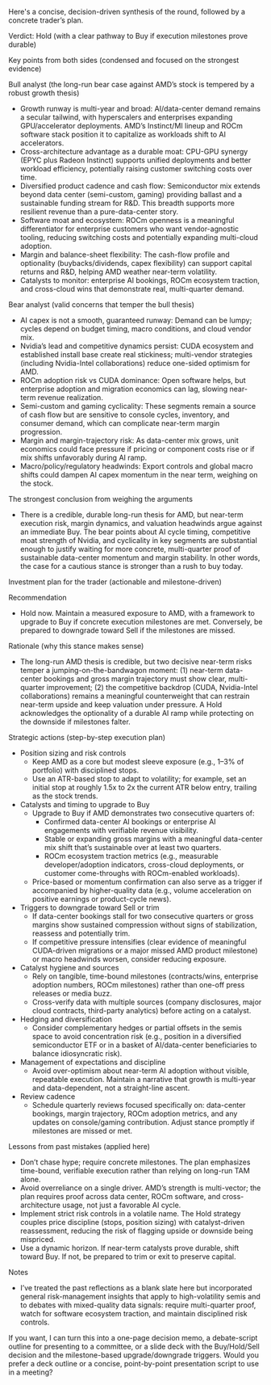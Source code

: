Here's a concise, decision-driven synthesis of the round, followed by a concrete trader’s plan.

Verdict: Hold (with a clear pathway to Buy if execution milestones prove durable)

Key points from both sides (condensed and focused on the strongest evidence)

Bull analyst (the long-run bear case against AMD’s stock is tempered by a robust growth thesis)
- Growth runway is multi-year and broad: AI/data-center demand remains a secular tailwind, with hyperscalers and enterprises expanding GPU/accelerator deployments. AMD’s Instinct/MI lineup and ROCm software stack position it to capitalize as workloads shift to AI accelerators.
- Cross-architecture advantage as a durable moat: CPU-GPU synergy (EPYC plus Radeon Instinct) supports unified deployments and better workload efficiency, potentially raising customer switching costs over time.
- Diversified product cadence and cash flow: Semiconductor mix extends beyond data center (semi-custom, gaming) providing ballast and a sustainable funding stream for R&D. This breadth supports more resilient revenue than a pure-data-center story.
- Software moat and ecosystem: ROCm openness is a meaningful differentiator for enterprise customers who want vendor-agnostic tooling, reducing switching costs and potentially expanding multi-cloud adoption.
- Margin and balance-sheet flexibility: The cash-flow profile and optionality (buybacks/dividends, capex flexibility) can support capital returns and R&D, helping AMD weather near-term volatility.
- Catalysts to monitor: enterprise AI bookings, ROCm ecosystem traction, and cross-cloud wins that demonstrate real, multi-quarter demand.

Bear analyst (valid concerns that temper the bull thesis)
- AI capex is not a smooth, guaranteed runway: Demand can be lumpy; cycles depend on budget timing, macro conditions, and cloud vendor mix.
- Nvidia’s lead and competitive dynamics persist: CUDA ecosystem and established install base create real stickiness; multi-vendor strategies (including Nvidia-Intel collaborations) reduce one-sided optimism for AMD.
- ROCm adoption risk vs CUDA dominance: Open software helps, but enterprise adoption and migration economics can lag, slowing near-term revenue realization.
- Semi-custom and gaming cyclicality: These segments remain a source of cash flow but are sensitive to console cycles, inventory, and consumer demand, which can complicate near-term margin progression.
- Margin and margin-trajectory risk: As data-center mix grows, unit economics could face pressure if pricing or component costs rise or if mix shifts unfavorably during AI ramp.
- Macro/policy/regulatory headwinds: Export controls and global macro shifts could dampen AI capex momentum in the near term, weighing on the stock.

The strongest conclusion from weighing the arguments
- There is a credible, durable long-run thesis for AMD, but near-term execution risk, margin dynamics, and valuation headwinds argue against an immediate Buy. The bear points about AI cycle timing, competitive moat strength of Nvidia, and cyclicality in key segments are substantial enough to justify waiting for more concrete, multi-quarter proof of sustainable data-center momentum and margin stability. In other words, the case for a cautious stance is stronger than a rush to buy today.

Investment plan for the trader (actionable and milestone-driven)

Recommendation
- Hold now. Maintain a measured exposure to AMD, with a framework to upgrade to Buy if concrete execution milestones are met. Conversely, be prepared to downgrade toward Sell if the milestones are missed.

Rationale (why this stance makes sense)
- The long-run AMD thesis is credible, but two decisive near-term risks temper a jumping-on-the-bandwagon moment: (1) near-term data-center bookings and gross margin trajectory must show clear, multi-quarter improvement; (2) the competitive backdrop (CUDA, Nvidia-Intel collaborations) remains a meaningful counterweight that can restrain near-term upside and keep valuation under pressure. A Hold acknowledges the optionality of a durable AI ramp while protecting on the downside if milestones falter.

Strategic actions (step-by-step execution plan)
- Position sizing and risk controls
  - Keep AMD as a core but modest sleeve exposure (e.g., 1–3% of portfolio) with disciplined stops.
  - Use an ATR-based stop to adapt to volatility; for example, set an initial stop at roughly 1.5x to 2x the current ATR below entry, trailing as the stock trends.
- Catalysts and timing to upgrade to Buy
  - Upgrade to Buy if AMD demonstrates two consecutive quarters of:
    - Confirmed data-center AI bookings or enterprise AI engagements with verifiable revenue visibility.
    - Stable or expanding gross margins with a meaningful data-center mix shift that’s sustainable over at least two quarters.
    - ROCm ecosystem traction metrics (e.g., measurable developer/adoption indicators, cross-cloud deployments, or customer come-throughs with ROCm-enabled workloads).
  - Price-based or momentum confirmation can also serve as a trigger if accompanied by higher-quality data (e.g., volume acceleration on positive earnings or product-cycle news).
- Triggers to downgrade toward Sell or trim
  - If data-center bookings stall for two consecutive quarters or gross margins show sustained compression without signs of stabilization, reassess and potentially trim.
  - If competitive pressure intensifies (clear evidence of meaningful CUDA-driven migrations or a major missed AMD product milestone) or macro headwinds worsen, consider reducing exposure.
- Catalyst hygiene and sources
  - Rely on tangible, time-bound milestones (contracts/wins, enterprise adoption numbers, ROCm milestones) rather than one-off press releases or media buzz.
  - Cross-verify data with multiple sources (company disclosures, major cloud contracts, third-party analytics) before acting on a catalyst.
- Hedging and diversification
  - Consider complementary hedges or partial offsets in the semis space to avoid concentration risk (e.g., position in a diversified semiconductor ETF or in a basket of AI/data-center beneficiaries to balance idiosyncratic risk).
- Management of expectations and discipline
  - Avoid over-optimism about near-term AI adoption without visible, repeatable execution. Maintain a narrative that growth is multi-year and data-dependent, not a straight-line ascent.
- Review cadence
  - Schedule quarterly reviews focused specifically on: data-center bookings, margin trajectory, ROCm adoption metrics, and any updates on console/gaming contribution. Adjust stance promptly if milestones are missed or met.

Lessons from past mistakes (applied here)
- Don’t chase hype; require concrete milestones. The plan emphasizes time-bound, verifiable execution rather than relying on long-run TAM alone.
- Avoid overreliance on a single driver. AMD’s strength is multi-vector; the plan requires proof across data center, ROCm software, and cross-architecture usage, not just a favorable AI cycle.
- Implement strict risk controls in a volatile name. The Hold strategy couples price discipline (stops, position sizing) with catalyst-driven reassessment, reducing the risk of flagging upside or downside being mispriced.
- Use a dynamic horizon. If near-term catalysts prove durable, shift toward Buy. If not, be prepared to trim or exit to preserve capital.

Notes
- I’ve treated the past reflections as a blank slate here but incorporated general risk-management insights that apply to high-volatility semis and to debates with mixed-quality data signals: require multi-quarter proof, watch for software ecosystem traction, and maintain disciplined risk controls.

If you want, I can turn this into a one-page decision memo, a debate-script outline for presenting to a committee, or a slide deck with the Buy/Hold/Sell decision and the milestone-based upgrade/downgrade triggers. Would you prefer a deck outline or a concise, point-by-point presentation script to use in a meeting?